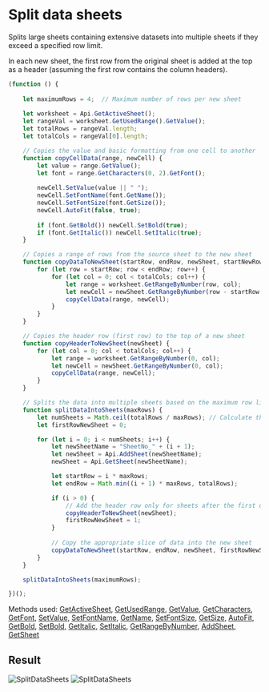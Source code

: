 # Split data sheets

Splits large sheets containing extensive datasets into multiple sheets if they exceed a specified row limit.

In each new sheet, the first row from the original sheet is added at the top as a header (assuming the first row contains the column headers).

```ts
(function () {
    
    let maximumRows = 4;  // Maximum number of rows per new sheet
     
    let worksheet = Api.GetActiveSheet();
    let rangeVal = worksheet.GetUsedRange().GetValue();
    let totalRows = rangeVal.length;
    let totalCols = rangeVal[0].length;

    // Copies the value and basic formatting from one cell to another
    function copyCellData(range, newCell) {
        let value = range.GetValue();
        let font = range.GetCharacters(0, 2).GetFont();
        
        newCell.SetValue(value || " ");
        newCell.SetFontName(font.GetName());
        newCell.SetFontSize(font.GetSize());
        newCell.AutoFit(false, true);
        
        if (font.GetBold()) newCell.SetBold(true);
        if (font.GetItalic()) newCell.SetItalic(true);
    }

    // Copies a range of rows from the source sheet to the new sheet
    function copyDataToNewSheet(startRow, endRow, newSheet, startNewRow) {
        for (let row = startRow; row < endRow; row++) {
            for (let col = 0; col < totalCols; col++) {
                let range = worksheet.GetRangeByNumber(row, col);
                let newCell = newSheet.GetRangeByNumber(row - startRow + startNewRow, col);
                copyCellData(range, newCell);
            }
        }
    }

    // Copies the header row (first row) to the top of a new sheet
    function copyHeaderToNewSheet(newSheet) {
        for (let col = 0; col < totalCols; col++) {
            let range = worksheet.GetRangeByNumber(0, col);
            let newCell = newSheet.GetRangeByNumber(0, col);
            copyCellData(range, newCell);
        }
    }

    // Splits the data into multiple sheets based on the maximum row limit and adds headers to each sheet except the first one
    function splitDataIntoSheets(maxRows) {
        let numSheets = Math.ceil(totalRows / maxRows); // Calculate the number of sheets needed
        let firstRowNewSheet = 0;

        for (let i = 0; i < numSheets; i++) {
            let newSheetName = "SheetNo_" + (i + 1);
            let newSheet = Api.AddSheet(newSheetName);
            newSheet = Api.GetSheet(newSheetName);

            let startRow = i * maxRows;
            let endRow = Math.min((i + 1) * maxRows, totalRows);

            if (i > 0) {
                // Add the header row only for sheets after the first one
                copyHeaderToNewSheet(newSheet);
                firstRowNewSheet = 1;
            }
            
            // Copy the appropriate slice of data into the new sheet
            copyDataToNewSheet(startRow, endRow, newSheet, firstRowNewSheet);
        }
    }

    splitDataIntoSheets(maximumRows);

})();
```

Methods used: [GetActiveSheet](../../../../office-api/usage-api/spreadsheet-api/Api/Methods/GetActiveSheet.md), [GetUsedRange](../../../../office-api/usage-api/spreadsheet-api/ApiWorksheet/Methods/GetUsedRange.md), [GetValue](../../../../office-api/usage-api/spreadsheet-api/ApiRange/Methods/GetValue.md), [GetCharacters](../../../../office-api/usage-api/spreadsheet-api/ApiRange/Methods/GetCharacters.md), [GetFont](../../../../office-api/usage-api/spreadsheet-api/ApiCharacters/Methods/GetFont.md), [SetValue](../../../../office-api/usage-api/spreadsheet-api/ApiRange/Methods/SetValue.md), [SetFontName](../../../../office-api/usage-api/spreadsheet-api/ApiRange/Methods/SetFontName.md), [GetName](../../../../office-api/usage-api/spreadsheet-api/ApiFont/Methods/GetName.md), [SetFontSize](../../../../office-api/usage-api/spreadsheet-api/ApiRange/Methods/SetFontSize.md), [GetSize](../../../../office-api/usage-api/spreadsheet-api/ApiFont/Methods/GetSize.md), [AutoFit](../../../../office-api/usage-api/spreadsheet-api/ApiRange/Methods/AutoFit.md), [GetBold](../../../../office-api/usage-api/spreadsheet-api/ApiFont/Methods/GetBold.md), [SetBold](../../../../office-api/usage-api/spreadsheet-api/ApiRange/Methods/SetBold.md), [GetItalic](../../../../office-api/usage-api/spreadsheet-api/ApiFont/Methods/GetItalic.md), [SetItalic](../../../../office-api/usage-api/spreadsheet-api/ApiRange/Methods/SetItalic.md), [GetRangeByNumber](../../../../office-api/usage-api/spreadsheet-api/ApiWorksheet/Methods/GetRangeByNumber.md), [AddSheet](../../../../office-api/usage-api/spreadsheet-api/Api/Methods/AddSheet.md), [GetSheet](../../../../office-api/usage-api/spreadsheet-api/Api/Methods/GetSheet.md)

## Result

![SplitDataSheets](/assets/images/plugins/split-data-sheets.png#gh-light-mode-only)
![SplitDataSheets](/assets/images/plugins/split-data-sheets.dark.png#gh-dark-mode-only)